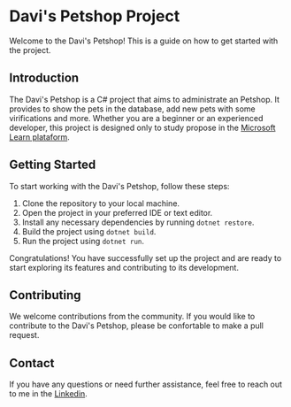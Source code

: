 # Davi's Petshop Project

Welcome to the Davi's Petshop! This is a guide on how to get started with the project.

## Introduction

The Davi's Petshop is a C# project that aims to administrate an Petshop. It provides to show the pets in the database, add new pets with some virifications and more. Whether you are a beginner or an experienced developer, this project is designed only to study propose in the [Microsoft Learn plataform](https://learn.microsoft.com/pt-br/training/).

## Getting Started

To start working with the Davi's Petshop, follow these steps:

1. Clone the repository to your local machine.
2. Open the project in your preferred IDE or text editor.
3. Install any necessary dependencies by running ```dotnet restore```.
4. Build the project using ```dotnet build```.
6. Run the project using ```dotnet run```.

Congratulations! You have successfully set up the project and are ready to start exploring its features and contributing to its development.

## Contributing

We welcome contributions from the community. If you would like to contribute to the Davi's Petshop, please be confortable to make a pull request.


## Contact

If you have any questions or need further assistance, feel free to reach out to me in the [Linkedin](https://www.linkedin.com/in/phrdavis/).
